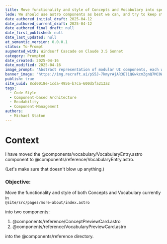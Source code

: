 ```yaml
---
title: Move functionality and style of Concepts and Vocabulary into specific components
lede: We should use astro components as best we can, and try to keep styles managably within their own components
date_authored_initial_draft: 2025-04-12
date_authored_current_draft: 2025-04-12
date_authored_final_draft: null
date_first_published: null
date_last_updated: null
at_semantic_version: 0.0.0.1
status: To-Prompt
augmented_with: Windsurf Cascade on Claude 3.5 Sonnet
category: Prompted
date_created: 2025-04-16
date_modified: 2025-04-16
image_prompt: "Abstract representation of modular UI components, each with distinct styles and icons, being assembled like building blocks in a developer's workspace."
banner_image: "https://img.recraft.ai/pS5J-7kmyrAjAR3El1QGwkcmZgnQ7MC0WOBNV4hJUcU/rs:fit:1024:1820:0/raw:1/plain/abs://external/images/f8b4675d-9f3b-4033-9c2e-be797aad7121"
publish: true
site_uuid: 8cd0018e-1cda-4956-b7ca-600d5fa213a2
tags:
  - Code-Style
  - Component-based Architecture
  - Readability
  - Component-Management
authors:
  - Michael Staton
---
```


# Context

I have moved the @components/vocabulary/VocabularyEntry.astro component to @components/reference/VocabularyEntry.astro.

(Let's make sure that doesn't blow up anything.)

### Objective:

Move the functionality and style of both Concepts and Vocabulary currently in  
`@site/src/pages/more-about/index.astro`

into two components:

1. @components/reference/ConceptPreviewCard.astro
2. @components/reference/VocabularyPreviewCard.astro

into the @components/reference directory.
